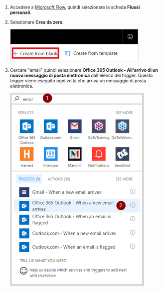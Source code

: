 1. Accedere a [Microsoft Flow](https://flow.microsoft.com), quindi selezionare la scheda **Flussi personali**.
2. Selezionare **Crea da zero**.
   
    ![flusso vuoto](media/email-triggers/email-triggers-create-blank.png)
3. Cercare "email" quindi selezionare **Office 365 Outlook - All'arrivo di un nuovo messaggio di posta elettronica** dall'elenco dei trigger. Questo trigger viene eseguito ogni volta che arriva un messaggio di posta elettronica.
   
    ![cercare posta elettronica](media/email-triggers/email-triggers-1.png)

